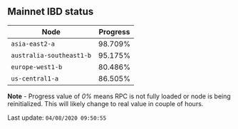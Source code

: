## **Mainnet** IBD status


Node | Progress
--- | ---
`asia-east2-a` | 98.709%
`australia-southeast1-b` | 95.175%
`europe-west1-b` | 80.486%
`us-central1-a` | 86.505%


**Note** - Progress value of *0%* means RPC is not fully loaded or node is being reinitialized. This will likely change to real value in couple of hours.


Last update: `04/08/2020 09:50:55`
